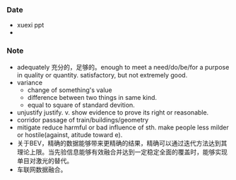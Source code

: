 ### Date
- xuexi ppt
- 

### Note
- adequately 充分的，足够的。enough to meet a need/do/be/for a purpose in quality or quantity. satisfactory, but not extremely good.
- variance 
	- change of something's value
	- difference between two things in same kind.
	- equal to square of standard devition.
- unjustify justify. v. show evidence to prove its right or reasonable.
- corridor passage of train/buildings/geometry
- mitigate reduce harmful or bad influence of sth. make people less milder or hostile(against, atitude toward e).
- 关于BEV，精确的数据能够带来更精确的结果，精确可以通过迭代方法达到其理论上限。当先验信息能够有效融合并达到一定稳定全面的覆盖时，能够实现单目对激光的替代。
- 车联网数据融合。